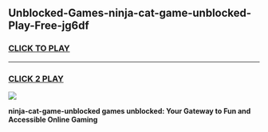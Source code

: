 
## Unblocked-Games-ninja-cat-game-unblocked-Play-Free-jg6df
<h3>
<a href="https://premium76.site?title=ninja-cat-game-unblocked&ref=18A1">CLICK TO PLAY</a></h3>
<hr>

<h3>
<a href="https://premium76.site?title=ninja-cat-game-unblocked&ref=18A1">CLICK 2 PLAY</a>
  
</h3>

<a href="https://premium76.site?title=ninja-cat-game-unblocked&ref=18A1"><img src="https://clearcache.store/games.png"></a>


**ninja-cat-game-unblocked games unblocked: Your Gateway to Fun and Accessible Online Gaming**
